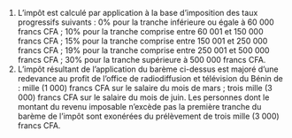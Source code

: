 1) L’impôt est calculé par application à la base d’imposition des taux progressifs suivants :
0% pour la tranche inférieure ou égale à 60 000 francs CFA ; 10% pour la tranche comprise entre 60 001 et 150 000 francs CFA ; 15% pour la tranche comprise entre 150 001 et 250 000 francs CFA ; 19% pour la tranche comprise entre 250 001 et 500 000 francs CFA ;  30% pour la tranche supérieure à 500 000 francs CFA.
2)  L’impôt  résultant  de  l’application  du  barème  ci-dessus  est  majoré  d’une
redevance au profit de l’office de radiodiffusion et télévision du Bénin de :
mille (1 000) francs CFA sur le salaire du mois de mars ; trois mille (3 000) francs CFA sur le salaire du mois de juin.
Les personnes dont le montant du revenu imposable n’excède pas la première tranche du barème de l’impôt sont exonérées du prélèvement de trois mille (3 000) francs CFA.